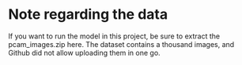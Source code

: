 # Note regarding the data
If you want to run the model in this project, be sure to extract the pcam_images.zip here. The dataset contains a thousand images, and Github did not allow uploading them in one go.
